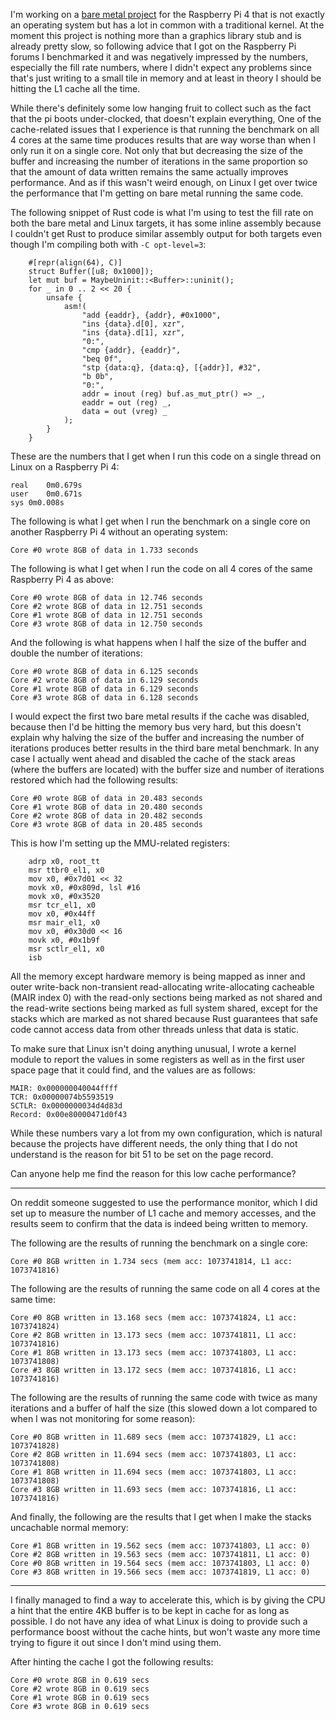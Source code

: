 I'm working on a [bare metal project](https://github.com/Crifrald/nether) for the Raspberry Pi 4 that is not exactly an operating system but has a lot in common with a traditional kernel.  At the moment this project is nothing more than a graphics library stub and is already pretty slow, so following advice that I got on the Raspberry Pi forums I benchmarked it and was negatively impressed by the numbers, especially the fill rate numbers, where I didn't expect any problems since that's just writing to a small tile in memory and at least in theory I should be hitting the L1 cache all the time.

While there's definitely some low hanging fruit to collect such as the fact that the pi boots under-clocked, that doesn't explain everything,  One of the cache-related issues that I experience is that running the benchmark on all 4 cores at the same time produces results that are way worse than when I only run it on a single core.  Not only that but decreasing the size of the buffer and increasing the number of iterations in the same proportion so that the amount of data written remains the same actually improves performance.  And as if this wasn't weird enough, on Linux I get over twice the performance that I'm getting on bare metal running the same code.

The following snippet of Rust code is what I'm using to test the fill rate on both the bare metal and Linux targets, it has some inline assembly because I couldn't get Rust to produce similar assembly output for both targets even though I'm compiling both with `-C opt-level=3`:

        #[repr(align(64), C)]
        struct Buffer([u8; 0x1000]);
        let mut buf = MaybeUninit::<Buffer>::uninit();
        for _ in 0 .. 2 << 20 {
            unsafe {
                asm!(
                    "add {eaddr}, {addr}, #0x1000",
                    "ins {data}.d[0], xzr",
                    "ins {data}.d[1], xzr",
                    "0:",
                    "cmp {addr}, {eaddr}",
                    "beq 0f",
                    "stp {data:q}, {data:q}, [{addr}], #32",
                    "b 0b",
                    "0:",
                    addr = inout (reg) buf.as_mut_ptr() => _,
                    eaddr = out (reg) _,
                    data = out (vreg) _
                );
            }
        }

These are the numbers that I get when I run this code on a single thread on Linux on a Raspberry Pi 4:

    real	0m0.679s
    user	0m0.671s
    sys	0m0.008s

The following is what I get when I run the benchmark on a single core on another Raspberry Pi 4 without an operating system:

    Core #0 wrote 8GB of data in 1.733 seconds

The following is what I get when I run the code on all 4 cores of the same Raspberry Pi 4 as above:

    Core #0 wrote 8GB of data in 12.746 seconds
    Core #2 wrote 8GB of data in 12.751 seconds
    Core #1 wrote 8GB of data in 12.751 seconds
    Core #3 wrote 8GB of data in 12.750 seconds

And the following is what happens when I half the size of the buffer and double the number of iterations:

    Core #0 wrote 8GB of data in 6.125 seconds
    Core #2 wrote 8GB of data in 6.129 seconds
    Core #1 wrote 8GB of data in 6.129 seconds
    Core #3 wrote 8GB of data in 6.128 seconds

I would expect the first two bare metal results if the cache was disabled, because then I'd be hitting the memory bus very hard, but this doesn't explain why halving the size of the buffer and increasing the number of iterations produces better results in the third bare metal benchmark.  In any case I actually went ahead and disabled the cache of the stack areas (where the buffers are located) with the buffer size and number of iterations restored which had the following results:

    Core #0 wrote 8GB of data in 20.483 seconds
    Core #1 wrote 8GB of data in 20.480 seconds
    Core #2 wrote 8GB of data in 20.482 seconds
    Core #3 wrote 8GB of data in 20.485 seconds

This is how I'm setting up the MMU-related registers:

        adrp x0, root_tt
        msr ttbr0_el1, x0
        mov x0, #0x7d01 << 32
        movk x0, #0x809d, lsl #16
        movk x0, #0x3520
        msr tcr_el1, x0
        mov x0, #0x44ff
        msr mair_el1, x0
        mov x0, #0x30d0 << 16
        movk x0, #0x1b9f
        msr sctlr_el1, x0
        isb

All the memory except hardware memory is being mapped as inner and outer write-back non-transient read-allocating write-allocating cacheable (MAIR index 0) with the read-only sections being marked as not shared and the read-write sections being marked as full system shared, except for the stacks which are marked as not shared because Rust guarantees that safe code cannot access data from other threads unless that data is static.

To make sure that Linux isn't doing anything unusual, I wrote a kernel module to report the values in some registers as well as in the first user space page that it could find, and the values are as follows:

    MAIR: 0x000000040044ffff
    TCR: 0x00000074b5593519
    SCTLR: 0x0000000034d4d83d
    Record: 0x00e80000471d0f43

While these numbers vary a lot from my own configuration, which is natural because the projects have different needs, the only thing that I do not understand is the reason for bit 51 to be set on the page record.

Can anyone help me find the reason for this low cache performance?

---

On reddit someone suggested to use the performance monitor, which I did set up to measure the number of L1 cache and memory accesses, and the results seem to confirm that the data is indeed being written to memory.

The following are the results of running the benchmark on a single core:

    Core #0 8GB written in 1.734 secs (mem acc: 1073741814, L1 acc: 1073741816)

The following are the results of running the same code on all 4 cores at the same time:

    Core #0 8GB written in 13.168 secs (mem acc: 1073741824, L1 acc: 1073741824)
    Core #2 8GB written in 13.173 secs (mem acc: 1073741811, L1 acc: 1073741816)
    Core #1 8GB written in 13.173 secs (mem acc: 1073741803, L1 acc: 1073741808)
    Core #3 8GB written in 13.172 secs (mem acc: 1073741816, L1 acc: 1073741816)

The following are the results of running the same code with twice as many iterations and a buffer of half the size (this slowed down a lot compared to when I was not monitoring for some reason):

    Core #0 8GB written in 11.689 secs (mem acc: 1073741829, L1 acc: 1073741828)
    Core #2 8GB written in 11.694 secs (mem acc: 1073741803, L1 acc: 1073741808)
    Core #1 8GB written in 11.694 secs (mem acc: 1073741803, L1 acc: 1073741808)
    Core #3 8GB written in 11.693 secs (mem acc: 1073741816, L1 acc: 1073741816)

And finally, the following are the results that I get when I make the stacks uncachable normal memory:

    Core #1 8GB written in 19.562 secs (mem acc: 1073741803, L1 acc: 0)
    Core #2 8GB written in 19.563 secs (mem acc: 1073741811, L1 acc: 0)
    Core #0 8GB written in 19.564 secs (mem acc: 1073741803, L1 acc: 0)
    Core #3 8GB written in 19.566 secs (mem acc: 1073741819, L1 acc: 0)

---

I finally managed to find a way to accelerate this, which is by giving the CPU a hint that the entire 4KB buffer is to be kept in cache for as long as possible.  I do not have any idea of what Linux is doing to provide such a performance boost without the cache hints, but won't waste any more time trying to figure it out since I don't mind using them.

After hinting the cache I got the following results:

    Core #0 wrote 8GB in 0.619 secs
    Core #2 wrote 8GB in 0.619 secs
    Core #1 wrote 8GB in 0.619 secs
    Core #3 wrote 8GB in 0.619 secs
